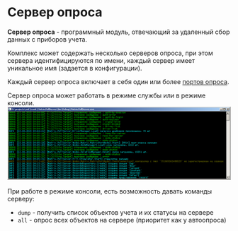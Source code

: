 Сервер опроса
=============
**Сервер опроса** - программный модуль, отвечающий за удаленный сбор данных с приборов учета.
 
Комплекс может содержать несколько серверов опроса, при этом сервера идентифицируются по имени, каждый сервер имеет уникальное имя (задается в конфигурации).
 
Каждый сервер опроса включает в себя один или более [портов опроса](poll-port.md).

Сервер опроса может работать в режиме службы или в режиме консоли.
![консоль](poll-server-console.png)

При работе в режиме консоли, есть возможность давать команды серверу:

* `dump` - получить список объектов учета и их статусы на сервере
* `all` - опрос всех объектов на сервере (приоритет как у автоопроса)  